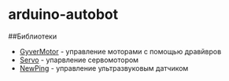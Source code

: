 # arduino-autobot

##Библиотеки

* [GyverMotor](https://github.com/AlexGyver/GyverLibs/tree/master/GyverMotor) - управление моторами с помощью дравйвров
* [Servo](https://github.com/arduino-libraries/Servo) - упарвление сервомотором
* [NewPing](https://playground.arduino.cc/Code/NewPing/) - управление ультразвуковым датчиком

